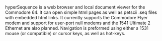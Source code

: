 hyperSequence is a web browser and local document viewer for the Commodore 64. It can open simple html pages as well as petscii .seq files with embedded html links. It currently supports the Commodore Flyer modem and support for user-port null modems and the 1541 Ultimate 2 Ethernet are also planned.  Navigation is preformed using either a 1531 mouse (or compatible) or cursor keys, as well as hot-keys.